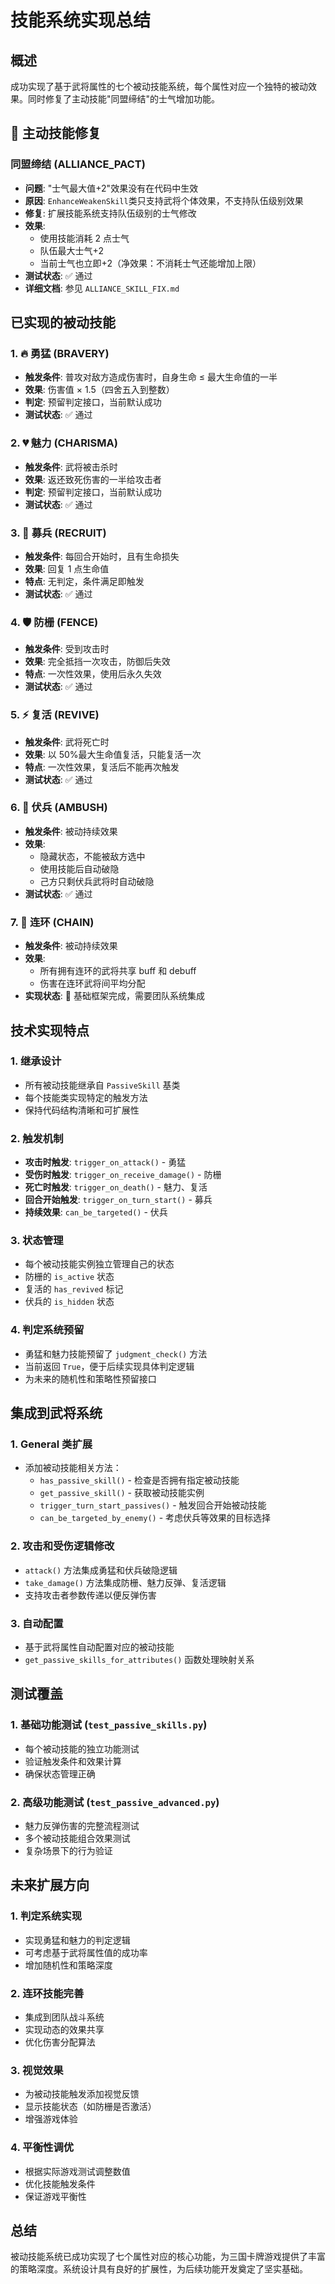 # 技能系统实现总结

## 概述

成功实现了基于武将属性的七个被动技能系统，每个属性对应一个独特的被动效果。同时修复了主动技能"同盟缔结"的士气增加功能。

## 🔧 主动技能修复

### 同盟缔结 (ALLIANCE_PACT)

- **问题**: "士气最大值+2"效果没有在代码中生效
- **原因**: `EnhanceWeakenSkill`类只支持武将个体效果，不支持队伍级别效果
- **修复**: 扩展技能系统支持队伍级别的士气修改
- **效果**:
  - 使用技能消耗 2 点士气
  - 队伍最大士气+2
  - 当前士气也立即+2（净效果：不消耗士气还能增加上限）
- **测试状态**: ✅ 通过
- **详细文档**: 参见 `ALLIANCE_SKILL_FIX.md`

## 已实现的被动技能

### 1. 🔥 勇猛 (BRAVERY)

- **触发条件**: 普攻对敌方造成伤害时，自身生命 ≤ 最大生命值的一半
- **效果**: 伤害值 × 1.5（四舍五入到整数）
- **判定**: 预留判定接口，当前默认成功
- **测试状态**: ✅ 通过

### 2. 💔 魅力 (CHARISMA)

- **触发条件**: 武将被击杀时
- **效果**: 返还致死伤害的一半给攻击者
- **判定**: 预留判定接口，当前默认成功
- **测试状态**: ✅ 通过

### 3. 💚 募兵 (RECRUIT)

- **触发条件**: 每回合开始时，且有生命损失
- **效果**: 回复 1 点生命值
- **特点**: 无判定，条件满足即触发
- **测试状态**: ✅ 通过

### 4. 🛡️ 防栅 (FENCE)

- **触发条件**: 受到攻击时
- **效果**: 完全抵挡一次攻击，防御后失效
- **特点**: 一次性效果，使用后永久失效
- **测试状态**: ✅ 通过

### 5. ⚡ 复活 (REVIVE)

- **触发条件**: 武将死亡时
- **效果**: 以 50%最大生命值复活，只能复活一次
- **特点**: 一次性效果，复活后不能再次触发
- **测试状态**: ✅ 通过

### 6. 👤 伏兵 (AMBUSH)

- **触发条件**: 被动持续效果
- **效果**:
  - 隐藏状态，不能被敌方选中
  - 使用技能后自动破隐
  - 己方只剩伏兵武将时自动破隐
- **测试状态**: ✅ 通过

### 7. 🔗 连环 (CHAIN)

- **触发条件**: 被动持续效果
- **效果**:
  - 所有拥有连环的武将共享 buff 和 debuff
  - 伤害在连环武将间平均分配
- **实现状态**: 🚧 基础框架完成，需要团队系统集成

## 技术实现特点

### 1. 继承设计

- 所有被动技能继承自 `PassiveSkill` 基类
- 每个技能类实现特定的触发方法
- 保持代码结构清晰和可扩展性

### 2. 触发机制

- **攻击时触发**: `trigger_on_attack()` - 勇猛
- **受伤时触发**: `trigger_on_receive_damage()` - 防栅
- **死亡时触发**: `trigger_on_death()` - 魅力、复活
- **回合开始触发**: `trigger_on_turn_start()` - 募兵
- **持续效果**: `can_be_targeted()` - 伏兵

### 3. 状态管理

- 每个被动技能实例独立管理自己的状态
- 防栅的 `is_active` 状态
- 复活的 `has_revived` 标记
- 伏兵的 `is_hidden` 状态

### 4. 判定系统预留

- 勇猛和魅力技能预留了 `judgment_check()` 方法
- 当前返回 `True`，便于后续实现具体判定逻辑
- 为未来的随机性和策略性预留接口

## 集成到武将系统

### 1. General 类扩展

- 添加被动技能相关方法：
  - `has_passive_skill()` - 检查是否拥有指定被动技能
  - `get_passive_skill()` - 获取被动技能实例
  - `trigger_turn_start_passives()` - 触发回合开始被动技能
  - `can_be_targeted_by_enemy()` - 考虑伏兵等效果的目标选择

### 2. 攻击和受伤逻辑修改

- `attack()` 方法集成勇猛和伏兵破隐逻辑
- `take_damage()` 方法集成防栅、魅力反弹、复活逻辑
- 支持攻击者参数传递以便反弹伤害

### 3. 自动配置

- 基于武将属性自动配置对应的被动技能
- `get_passive_skills_for_attributes()` 函数处理映射关系

## 测试覆盖

### 1. 基础功能测试 (`test_passive_skills.py`)

- 每个被动技能的独立功能测试
- 验证触发条件和效果计算
- 确保状态管理正确

### 2. 高级功能测试 (`test_passive_advanced.py`)

- 魅力反弹伤害的完整流程测试
- 多个被动技能组合效果测试
- 复杂场景下的行为验证

## 未来扩展方向

### 1. 判定系统实现

- 实现勇猛和魅力的判定逻辑
- 可考虑基于武将属性值的成功率
- 增加随机性和策略深度

### 2. 连环技能完善

- 集成到团队战斗系统
- 实现动态的效果共享
- 优化伤害分配算法

### 3. 视觉效果

- 为被动技能触发添加视觉反馈
- 显示技能状态（如防栅是否激活）
- 增强游戏体验

### 4. 平衡性调优

- 根据实际游戏测试调整数值
- 优化技能触发条件
- 保证游戏平衡性

## 总结

被动技能系统已成功实现了七个属性对应的核心功能，为三国卡牌游戏提供了丰富的策略深度。系统设计具有良好的扩展性，为后续功能开发奠定了坚实基础。
